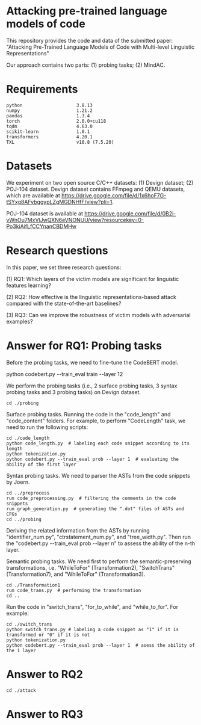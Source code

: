 # Attacking pre-trained language models of code
This repository provides the code and data of the submitted paper: "Attacking Pre-Trained Language Models of Code with Multi-level Linguistic Representations"

Our approach contains two parts: (1) probing tasks; (2) MindAC.

# Requirements
```
python                    3.8.13
numpy                     1.21.2
pandas                    1.3.4
torch                     2.0.0+cu118
tqdm                      4.63.0
scikit-learn              1.0.1
transformers              4.20.1
TXL                       v10.8 (7.5.20) 
```

# Datasets
We experiment on two open source C/C++ datasets: (1) Devign dataset; (2) POJ-104 dataset.
Devign dataset contains FFmpeg and QEMU datasets, which are available at https://drive.google.com/file/d/1x6hoF7G-tSYxg8AFybggypLZgMGDNHfF/view?pli=1.

POJ-104 dataset is available at https://drive.google.com/file/d/0B2i-vWnOu7MxVlJwQXN6eVNONUU/view?resourcekey=0-Po3kiAifLfCCYnanCBDMHw

# Research questions

In this paper, we set three research questions: 

(1) RQ1: Which layers of the victim models are significant for linguistic features learning?

(2) RQ2: How effective is the linguistic representations-based attack compared with the state-of-the-art baselines?

(3) RQ3: Can we improve the robustness of victim models with adversarial examples?

# Answer for RQ1: Probing tasks
Before the probing tasks, we need to fine-tune the CodeBERT model.

python codebert.py --train_eval train --layer 12

We perform the probing tasks (i.e., 2 surface probing tasks, 3 syntax probing tasks and 3 probing tasks) on Devign dataset.

```
cd ./probing
```

Surface probing tasks. Running the code in the "code_length" and "code_content" folders. For example, to perform "CodeLength" task, we need to run the following scripts:

```
cd ./code_length
python code_length.py  # labeling each code snippet according to its length
python tokenization.py  
python codebert.py --train_eval prob --layer 1  # evaluating the ability of the first layer
```

Syntax probing tasks. We need to parser the ASTs from the code snippets by Joern. 

```
cd ../preprocess
run code_preprocessing.py  # filtering the comments in the code snippets
run graph_generation.py  # generating the ".dot" files of ASTs and CFGs
cd ../probing
```

Deriving the related information from the ASTs by running "identifier_num.py", "ctrstatement_num.py", and "tree_width.py". Then run the "codebert.py --train_eval prob --layer n" to assess the ability of the n-th layer.

Semantic probing tasks. We need first to perform the semantic-preserving transformations, i.e. "WhileToFor" (Transformation2), "SwitchTrans" (Transformation7), and "WhileToFor" (Transformation3). 

```
cd ./Transformation1
run code_trans.py  # performing the transformation
cd ..
```

Run the code in "switch_trans", "for_to_while", and "while_to_for". For example:

```
cd ./switch_trans
python switch_trans.py # labeling a code snippet as "1" if it is transformed or "0" if it is not
python tokenization.py
python codebert.py --train_eval prob --layer 1  # asess the ability of the 1 layer
```

# Answer to RQ2
```
cd ./attack
```


# Answer to RQ3
